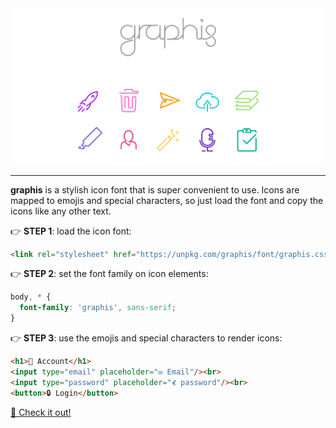 <div align="center">
<img src="banner-rainbow.svg" width="512px"/>
</div>

---

**graphis** is a stylish icon font that is super convenient to use. Icons are mapped to emojis and special characters, so
just load the font and copy the icons like any other text.

👉 **STEP 1**: load the icon font:
```html
<link rel="stylesheet" href="https://unpkg.com/graphis/font/graphis.css">
```
👉 **STEP 2**: set the font family on icon elements:
```css
body, * {
  font-family: 'graphis', sans-serif;
}
```
👉 **STEP 3**: use the emojis and special characters to render icons:
```html
<h1>👤 Account</h1>
<input type="email" placeholder="✉ Email"/><br>
<input type="password" placeholder="⊀ password"/><br>
<button>🔒 Login</button>
```
[🚀 Check it out!](https://codepen.io/lorean_victor/pen/oNWzOQr)
